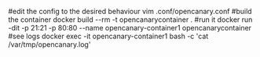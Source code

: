 #edit the config to the desired behaviour
vim .conf/opencanary.conf
#build the container
docker build --rm -t opencanarycontainer .
#run it
docker run -dit -p 21:21 -p 80:80 --name opencanary-container1 opencanarycontainer
#see logs
docker exec -it opencanary-container1 bash -c 'cat /var/tmp/opencanary.log'
